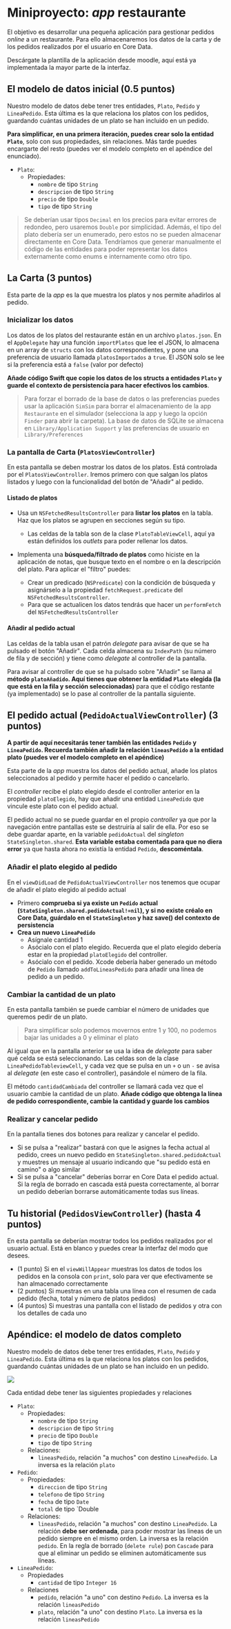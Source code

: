 
# Miniproyecto: *app* restaurante

El objetivo es desarrollar una pequeña aplicación para gestionar pedidos *online* a un restaurante. Para ello almacenaremos los datos de la carta y de los pedidos realizados por el usuario en Core Data.

Descárgate la plantilla de la aplicación desde moodle, aquí está ya implementada la mayor parte de la interfaz.

## El modelo de datos inicial (0.5 puntos)

Nuestro modelo de datos debe tener tres entidades, `Plato`, `Pedido` y `LineaPedido`. Esta última es la que relaciona los platos con los pedidos,  guardando cuántas unidades de un plato se han incluido en un pedido. 

**Para simplificar, en una primera iteración, puedes crear solo la entidad `Plato`**, solo con sus propiedades, sin relaciones. Más tarde puedes encargarte del resto (puedes ver el modelo completo en el apéndice del enunciado).

- `Plato`:
    + Propiedades:
        * `nombre` de tipo `String`
        * `descripcion` de tipo `String`
        * `precio` de tipo `Double`
        * `tipo` de tipo `String`

> Se deberían usar tipos `Decimal` en los precios para evitar errores de redondeo, pero usaremos `Double` por simplicidad. Además, el tipo del plato debería ser un enumerado, pero estos no se pueden almacenar directamente en Core Data. Tendríamos que generar manualmente el código de las entidades para poder representar los datos externamente como enums e internamente como otro tipo.


## La Carta (3 puntos)

Esta parte de la *app* es la que muestra los platos y nos permite añadirlos al pedido.

### Inicializar los datos

Los datos de los platos del restaurante están en un archivo `platos.json`.  En el `AppDelegate` hay una función `importPlatos` que lee el JSON, lo almacena en un array de `structs` con los datos correspondientes, y pone una preferencia de usuario llamada `platosImportados` a `true`. El JSON solo se lee si la preferencia está a `false` (valor por defecto)

**Añade código Swift que copie los datos de los structs a entidades `Plato` y guarde el contexto de persistencia para hacer efectivos los cambios**.

> Para forzar el borrado de la base de datos o las preferencias puedes usar la aplicación `SimSim` para borrar el almacenamiento de la app `Restaurante` en el simulador (selecciona la app y luego la opción `Finder` para abrir la carpeta). La base de datos de SQLite se almacena en `Library/Application Support` y las preferencias de usuario en `Library/Preferences`

### La pantalla de Carta (`PlatosViewController`)

En esta pantalla se deben mostrar los datos de los platos. Está controlada por el `PlatosViewController`. Iremos primero con que salgan los platos listados y luego con la funcionalidad del botón de "Añadir" al pedido.

#### Listado de platos

- Usa un `NSFetchedResultsController` para **listar los platos** en la tabla. Haz que los platos se agrupen en secciones según su tipo.
    + Las celdas de la tabla son de la clase `PlatoTableViewCell`, aquí ya están definidos los *outlets* para poder rellenar los datos.

- Implementa una **búsqueda/filtrado de platos** como hiciste en la aplicación de notas, que busque texto en el nombre o en la descripción del plato. Para aplicar el "filtro" puedes:
    - Crear un predicado (`NSPredicate`) con la condición de búsqueda y asignárselo a la propiedad `fetchRequest.predicate` del `NSFetchedResultsController`. 
    - Para que se actualicen los datos tendrás que hacer un `performFetch` del `NSFetchedResultsController`

#### Añadir al pedido actual

Las celdas de la tabla usan el patrón *delegate* para avisar de que se ha pulsado el botón "Añadir". Cada celda almacena su `IndexPath` (su número de fila y de sección) y tiene como *delegate* al controller de la pantalla.

Para avisar al controller de que se ha pulsado sobre "Añadir" se llama al **método `platoAñadido`. Aquí tienes que obtener la entidad `Plato` elegida (la que está en la fila y sección seleccionadas)** para que el código restante (ya implementado) se lo pase al controller de la pantalla siguiente.

## El pedido actual (`PedidoActualViewController`) (3 puntos)


**A partir de aquí necesitarás tener también las entidades `Pedido` y `LineaPedido`. Recuerda también añadir la relación `lineasPedido` a la entidad plato (puedes ver el modelo completo en el apéndice)**

Esta parte de la *app* muestra los datos del pedido actual, añade los platos seleccionados al pedido y permite hacer el pedido o cancelarlo.

El *controller* recibe el plato elegido desde el controller anterior en la propiedad `platoElegido`, hay que añadir una entidad `LineaPedido` que vincule este plato con el pedido actual.

El pedido actual no se puede guardar en el propio *controller* ya que por la navegación entre pantallas este se destruiría al salir de ella. Por eso se debe guardar aparte, en la variable `pedidoActual` del *singleton* `StateSingleton.shared`. **Esta variable estaba comentada para que no diera error** ya que hasta ahora no existía la entidad `Pedido`, **descoméntala**.

### Añadir el plato elegido al pedido

En el `viewDidLoad` de `PedidoActualViewController` nos tenemos que ocupar de añadir el plato elegido al pedido actual

- Primero **comprueba si ya existe un `Pedido` actual (`StateSingleton.shared.pedidoActual!=nil`), y si no existe créalo en Core Data, guárdalo en el `StateSingleton` y haz save() del contexto de persistencia**
- **Crea un nuevo `LineaPedido`**
    - Asígnale cantidad 1
    - Asócialo con el plato elegido. Recuerda que el plato elegido debería estar en la propiedad `platoElegido` del controller.
    - Asócialo con el pedido. Xcode debería haber generado un método de `Pedido` llamado `addToLineasPedido` para añadir una línea de pedido a un pedido.

### Cambiar la cantidad de un plato

En esta pantalla también se puede cambiar el número de unidades que queremos pedir de un plato. 

> Para simplificar solo podemos movernos entre 1 y 100, no podemos bajar las unidades a 0 y eliminar el plato

Al igual que en la pantalla anterior se usa la idea de *delegate* para saber qué celda se está seleccionando. Las celdas son de la clase `LineaPedidoTableviewCell`, y cada vez que se pulsa en un `+` o un `-` se avisa al *delegate* (en este caso el controller), pasándole el número de la fila.

El método `cantidadCambiada` del controller se llamará cada vez que el usuario cambie la cantidad de un plato. **Añade código que obtenga la línea de pedido correspondiente, cambie la cantidad y guarde los cambios**

### Realizar y cancelar pedido

En la pantalla tienes dos botones para realizar y cancelar el pedido. 

- Si se pulsa a "realizar" bastará con que le asignes la fecha actual al pedido, crees un nuevo pedido en `StateSingleton.shared.pedidoActual` y muestres un mensaje al usuario indicando que "su pedido está en camino" o algo similar
- Si se pulsa a "cancelar" deberías borrar en Core Data el pedido actual. Si la regla de borrado en cascada está puesta correctamente, al borrar un pedido deberían borrarse automáticamente todas sus líneas.

## Tu historial (`PedidosViewController`) (hasta 4 puntos)

En esta pantalla se deberían mostrar todos los pedidos realizados por el usuario actual. Está en blanco y puedes crear la interfaz del modo que desees.

- (1 punto) Si en el `viewWillAppear` muestras los datos de todos los pedidos en la consola con `print`, solo para ver que efectivamente se han almacenado correctamente
- (2 puntos) Si muestras en una tabla una línea con el resumen de cada pedido (fecha, total y número de platos pedidos)
- (4 puntos) Si muestras una pantalla con el listado de pedidos y otra con los detalles de cada uno   

## Apéndice: el modelo de datos completo

Nuestro modelo de datos debe tener tres entidades, `Plato`, `Pedido` y `LineaPedido`. Esta última es la que relaciona los platos con los pedidos,  guardando cuántas unidades de un plato se han incluido en un pedido. 

![](modelo_datos.png)

Cada entidad debe tener las siguientes propiedades y relaciones

- `Plato`:
    + Propiedades:
        * `nombre` de tipo `String`
        * `descripcion` de tipo `String`
        * `precio` de tipo `Double`
        * `tipo` de tipo `String`
    + Relaciones:
        * `lineasPedido`, relación "a muchos" con destino `LineaPedido`. La inversa es la relación `plato`
- `Pedido`:
    + Propiedades:
        *  `direccion` de tipo `String`
        *  `telefono` de tipo `String`
        *  `fecha` de tipo `Date`
        *  `total` de tipo `Double
    +  Relaciones:
        *  `lineasPedido`, relación "a muchos" con destino `LineaPedido`. La relación **debe ser ordenada**, para poder mostrar las lineas de un pedido siempre en el mismo orden. La inversa es la relación `pedido`. En la regla de borrado (`delete rule`) pon `Cascade` para que al eliminar un pedido se eliminen automáticamente sus líneas.
-  `LineaPedido`:
    +  Propiedades
        *  `cantidad` de tipo `Integer 16`
    +  Relaciones
        *  `pedido`, relación "a uno" con destino `Pedido`. La inversa es la relación `lineasPedido`
        *  `plato`, relación "a uno" con destino `Plato`. La inversa es la relación `lineasPedido`